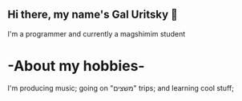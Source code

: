 ## Hi there, my name's Gal Uritsky 👋
I'm a programmer and currently a magshimim student

# -About my hobbies-
I'm producing music;
going on "משצים" trips;
and learning cool stuff;
